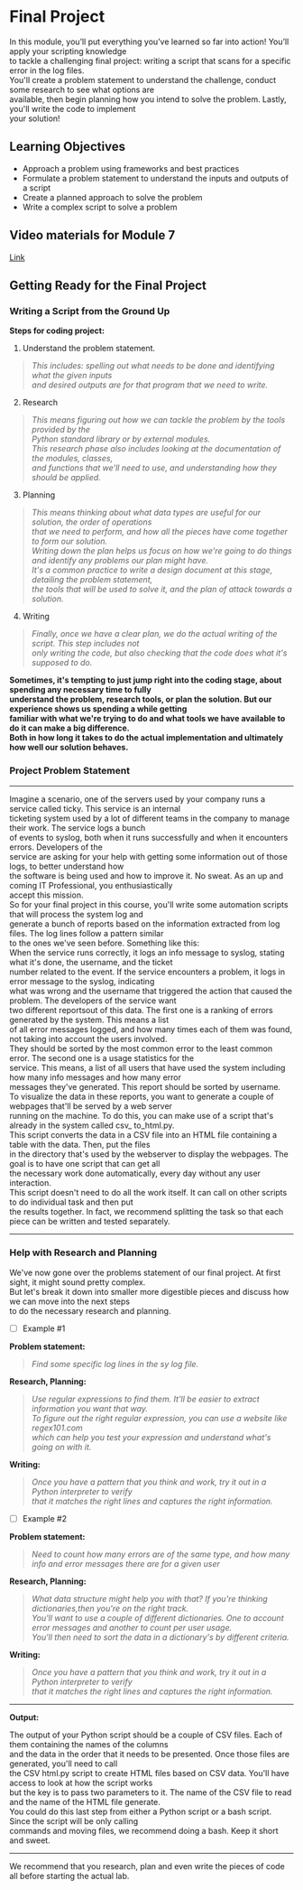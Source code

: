 # Final Project

In this module, you’ll put everything you’ve learned so far into action! You’ll apply your scripting knowledge\
to tackle a challenging final project: writing a script that scans for a specific error in the log files.\
You'll create a problem statement to understand the challenge, conduct some research to see what options are\
available, then begin planning how you intend to solve the problem. Lastly, you'll write the code to implement\
your solution!

## Learning Objectives

- Approach a problem using frameworks and best practices
- Formulate a problem statement to understand the inputs and outputs of a script
- Create a planned approach to solve the problem
- Write a complex script to solve a problem

## Video materials for Module 7

[Link](https://drive.google.com/drive/folders/1cM70jSQibkT4bp8E1N2dnJ-yrRiCKy-i?usp=sharing)

## Getting Ready for the Final Project

### Writing a Script from the Ground Up

**Steps for coding project:**

1. Understand the problem statement.

> *This includes: spelling out what needs to be done and identifying what the given inputs*\
*and desired outputs are for that program that we need to write.*

2. Research

> *This means figuring out how we can tackle the problem by the tools provided by the*\
*Python standard library or by external modules.*\
*This research phase also includes looking at the documentation of the modules, classes,*\
*and functions that we'll need to use, and understanding how they should be applied.*

3. Planning

> *This means thinking about what data types are useful for our solution, the order of operations*\
*that we need to perform, and how all the pieces have come together to form our solution.*\
*Writing down the plan helps us focus on how we're going to do things and identify any problems our plan might have.*\
*It's a common practice to write a design document at this stage, detailing the problem statement,*\
*the tools that will be used to solve it, and the plan of attack towards a solution.*

4. Writing

> *Finally, once we have a clear plan, we do the actual writing of the script. This step includes not*\
*only writing the code, but also checking that the code does what it's supposed to do.*


**Sometimes, it's tempting to just jump right into the coding stage, about spending any necessary time to fully**\
**understand the problem, research tools, or plan the solution. But our experience shows us spending a while getting**\
**familiar with what we're trying to do and what tools we have available to do it can make a big difference.**\
**Both in how long it takes to do the actual implementation and ultimately how well our solution behaves.**

### Project Problem Statement
***
Imagine a scenario, one of the servers used by your company runs a service called ticky. This service is an internal\
ticketing system used by a lot of different teams in the company to manage their work. The service logs a bunch\
of events to syslog, both when it runs successfully and when it encounters errors. Developers of the\
service are asking for your help with getting some information out of those logs, to better understand how\
the software is being used and how to improve it. No sweat. As an up and coming IT Professional, you enthusiastically\
accept this mission.\
So for your final project in this course, you'll write some automation scripts that will process the system log and\
generate a bunch of reports based on the information extracted from log files. The log lines follow a pattern similar\
to the ones we've seen before. Something like this:\
When the service runs correctly, it logs an info message to syslog, stating what it's done, the username, and the ticket\
number related to the event. If the service encounters a problem, it logs in error message to the syslog, indicating\
what was wrong and the username that triggered the action that caused the problem. The developers of the service want\
two different reportsout of this data. The first one is a ranking of errors generated by the system. This means a list\
of all error messages logged, and how many times each of them was found, not taking into account the users involved.\
They should be sorted by the most common error to the least common error. The second one is a usage statistics for the\
service. This means, a list of all users that have used the system including how many info messages and how many error\
messages they've generated. This report should be sorted by username.\
To visualize the data in these reports, you want to generate a couple of webpages that'll be served by a web server\
running on the machine. To do this, you can make use of a script that's already in the system called csv_ to_html.py.\
This script converts the data in a CSV file into an HTML file containing a table with the data. Then, put the files\
in the directory that's used by the webserver to display the webpages. The goal is to have one script that can get all\
the necessary work done automatically, every day without any user interaction.\
This script doesn't need to do all the work itself. It can call on other scripts to do individual task and then put\
the results together. In fact, we recommend splitting the task so that each piece can be written and tested separately.
***

### Help with Research and Planning

We've now gone over the problems statement of our final project. At first sight, it might sound pretty complex.\
But let's break it down into smaller more digestible pieces and discuss how we can move into the next steps\
to do the necessary research and planning.

- [ ] Example #1

**Problem statement:**
> *Find some specific log lines in the sy log file.*

**Research, Planning:**
> *Use regular expressions to find them. It'll be easier to extract information you want that way.*\
*To figure out the right regular expression, you can use a website like regex101.com*\
*which can help you test your expression and understand what's going on with it.*

**Writing:**
> *Once you have a pattern that you think and work, try it out in a Python interpreter to verify*\
*that it matches the right lines and captures the right information.*

- [ ] Example #2

**Problem statement:**
> *Need to count how many errors are of the same type, and how many info and error messages there are for a given user*

**Research, Planning:**
> *What data structure might help you with that? If you're thinking dictionaries,then you're on the right track.*\
*You'll want to use a couple of different dictionaries. One to account error messages and another to count per user usage.*\
*You'll then need to sort the data in a dictionary's by different criteria.*

**Writing:**
> *Once you have a pattern that you think and work, try it out in a Python interpreter to verify*\
*that it matches the right lines and captures the right information.*

***
**Output:**

The output of your Python script should be a couple of CSV files. Each of them containing the names of the columns\
and the data in the order that it needs to be presented. Once those files are generated, you'll need to call\
the CSV html.py script to create HTML files based on CSV data. You'll have access to look at how the script works\
but the key is to pass two parameters to it. The name of the CSV file to read and the name of the HTML file generate.\
You could do this last step from either a Python script or a bash script. Since the script will be only calling\
commands and moving files, we recommend doing a bash. Keep it short and sweet.
***

We recommend that you research, plan and even write the pieces of code all before starting the actual lab.